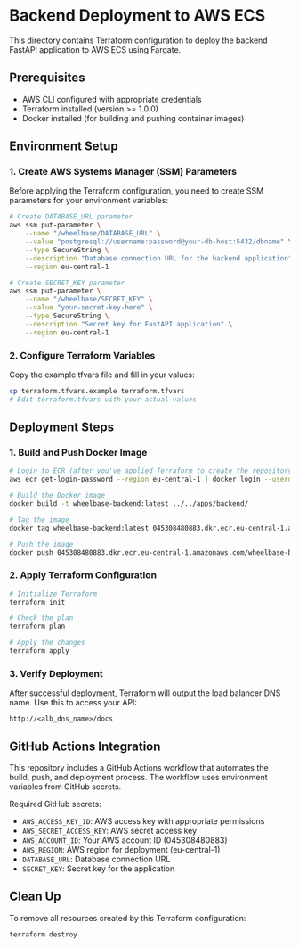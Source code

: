 # Backend Deployment to AWS ECS

This directory contains Terraform configuration to deploy the backend FastAPI application to AWS ECS using Fargate.

## Prerequisites

- AWS CLI configured with appropriate credentials
- Terraform installed (version >= 1.0.0)
- Docker installed (for building and pushing container images)

## Environment Setup

### 1. Create AWS Systems Manager (SSM) Parameters

Before applying the Terraform configuration, you need to create SSM parameters for your environment variables:

```bash
# Create DATABASE_URL parameter
aws ssm put-parameter \
    --name "/wheelbase/DATABASE_URL" \
    --value "postgresql://username:password@your-db-host:5432/dbname" \
    --type SecureString \
    --description "Database connection URL for the backend application" \
    --region eu-central-1

# Create SECRET_KEY parameter
aws ssm put-parameter \
    --name "/wheelbase/SECRET_KEY" \
    --value "your-secret-key-here" \
    --type SecureString \
    --description "Secret key for FastAPI application" \
    --region eu-central-1
```

### 2. Configure Terraform Variables

Copy the example tfvars file and fill in your values:

```bash
cp terraform.tfvars.example terraform.tfvars
# Edit terraform.tfvars with your actual values
```

## Deployment Steps

### 1. Build and Push Docker Image

```bash
# Login to ECR (after you've applied Terraform to create the repository)
aws ecr get-login-password --region eu-central-1 | docker login --username AWS --password-stdin 045308480883.dkr.ecr.eu-central-1.amazonaws.com

# Build the Docker image
docker build -t wheelbase-backend:latest ../../apps/backend/

# Tag the image
docker tag wheelbase-backend:latest 045308480883.dkr.ecr.eu-central-1.amazonaws.com/wheelbase-backend:latest

# Push the image
docker push 045308480883.dkr.ecr.eu-central-1.amazonaws.com/wheelbase-backend:latest
```

### 2. Apply Terraform Configuration

```bash
# Initialize Terraform
terraform init

# Check the plan
terraform plan

# Apply the changes
terraform apply
```

### 3. Verify Deployment

After successful deployment, Terraform will output the load balancer DNS name. Use this to access your API:

```
http://<alb_dns_name>/docs
```

## GitHub Actions Integration

This repository includes a GitHub Actions workflow that automates the build, push, and deployment process. The workflow uses environment variables from GitHub secrets.

Required GitHub secrets:

- `AWS_ACCESS_KEY_ID`: AWS access key with appropriate permissions
- `AWS_SECRET_ACCESS_KEY`: AWS secret access key
- `AWS_ACCOUNT_ID`: Your AWS account ID (045308480883)
- `AWS_REGION`: AWS region for deployment (eu-central-1)
- `DATABASE_URL`: Database connection URL
- `SECRET_KEY`: Secret key for the application

## Clean Up

To remove all resources created by this Terraform configuration:

```bash
terraform destroy
```
